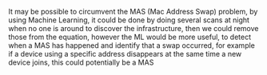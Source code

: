 It may be possible to circumvent the MAS (Mac Address Swap) problem, by using Machine Learning, it could be done by doing several scans at night when no one is around to discover the infrastructure, then we could remove those from the equation, however the ML would be more useful, to detect when a MAS has happened and identify that a swap occurred, for example if a device using a specific address disappears at the same time a new device joins, this could potentially be a MAS
